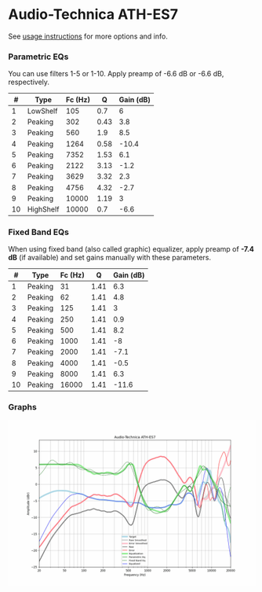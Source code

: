 # Audio-Technica ATH-ES7
See [usage instructions](https://github.com/jaakkopasanen/AutoEq#usage) for more options and info.

### Parametric EQs
You can use filters 1-5 or 1-10. Apply preamp of -6.6 dB or -6.6 dB, respectively.

|   # | Type      |   Fc (Hz) |    Q |   Gain (dB) |
|-----|-----------|-----------|------|-------------|
|   1 | LowShelf  |       105 | 0.7  |         6   |
|   2 | Peaking   |       302 | 0.43 |         3.8 |
|   3 | Peaking   |       560 | 1.9  |         8.5 |
|   4 | Peaking   |      1264 | 0.58 |       -10.4 |
|   5 | Peaking   |      7352 | 1.53 |         6.1 |
|   6 | Peaking   |      2122 | 3.13 |        -1.2 |
|   7 | Peaking   |      3629 | 3.32 |         2.3 |
|   8 | Peaking   |      4756 | 4.32 |        -2.7 |
|   9 | Peaking   |     10000 | 1.19 |         3   |
|  10 | HighShelf |     10000 | 0.7  |        -6.6 |

### Fixed Band EQs
When using fixed band (also called graphic) equalizer, apply preamp of **-7.4 dB** (if available) and set gains manually with these parameters.

|   # | Type    |   Fc (Hz) |    Q |   Gain (dB) |
|-----|---------|-----------|------|-------------|
|   1 | Peaking |        31 | 1.41 |         6.3 |
|   2 | Peaking |        62 | 1.41 |         4.8 |
|   3 | Peaking |       125 | 1.41 |         3   |
|   4 | Peaking |       250 | 1.41 |         0.9 |
|   5 | Peaking |       500 | 1.41 |         8.2 |
|   6 | Peaking |      1000 | 1.41 |        -8   |
|   7 | Peaking |      2000 | 1.41 |        -7.1 |
|   8 | Peaking |      4000 | 1.41 |        -0.5 |
|   9 | Peaking |      8000 | 1.41 |         6.3 |
|  10 | Peaking |     16000 | 1.41 |       -11.6 |

### Graphs
![](./Audio-Technica%20ATH-ES7.png)
